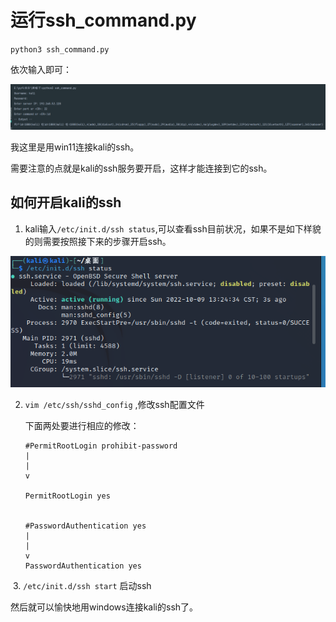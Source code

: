 # 运行ssh_command.py

`python3 ssh_command.py`

依次输入即可：

![image-20221009132857522](ssh_command.assets/image-20221009132857522.png)

我这里是用win11连接kali的ssh。



需要注意的点就是kali的ssh服务要开启，这样才能连接到它的ssh。

## 如何开启kali的ssh

1. kali输入`/etc/init.d/ssh status`,可以查看ssh目前状况，如果不是如下样貌的则需要按照接下来的步骤开启ssh。

![image-20221009133407888](ssh_command.assets/image-20221009133407888.png)



2. `vim /etc/ssh/sshd_config` ,修改ssh配置文件

   下面两处要进行相应的修改：

   

   ```
   #PermitRootLogin prohibit-password
   |
   |
   v
   
   PermitRootLogin yes
   
   
   #PasswordAuthentication yes
   |
   |
   v
   PasswordAuthentication yes
   ```

   

   

​	3. `/etc/init.d/ssh start`  启动ssh



然后就可以愉快地用windows连接kali的ssh了。
